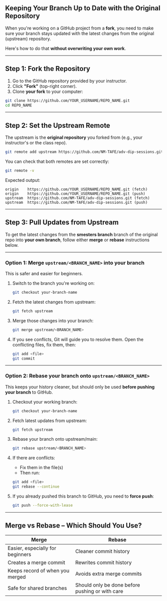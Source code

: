 ## Keeping Your Branch Up to Date with the Original Repository

When you're working on a GitHub project from a **fork**, you need to make sure your branch stays updated with the latest changes from the original (upstream) repository.

Here's how to do that **without overwriting your own work**.

---

## Step 1: Fork the Repository

1. Go to the GitHub repository provided by your instructor.
2. Click **"Fork"** (top-right corner).
3. Clone **your fork** to your computer:

```bash
git clone https://github.com/YOUR_USERNAME/REPO_NAME.git
cd REPO_NAME
```

---

## Step 2: Set the Upstream Remote

The upstream is the **original repository** you forked from (e.g., your instructor's or the class repo).

```bash
git remote add upstream https://github.com/NM-TAFE/adv-dip-sessions.git
```

You can check that both remotes are set correctly:

```bash
git remote -v
```

Expected output:

```
origin    https://github.com/YOUR_USERNAME/REPO_NAME.git (fetch)
origin    https://github.com/YOUR_USERNAME/REPO_NAME.git (push)
upstream  https://github.com/NM-TAFE/adv-dip-sessions.git (fetch)
upstream  https://github.com/NM-TAFE/adv-dip-sessions.git (push)
```

---

## Step 3: Pull Updates from Upstream

To get the latest changes from the **smesters branch** branch of the original repo into **your own branch**, follow either **merge** or **rebase** instructions below.

---

### Option 1: **Merge** `upstream/<BRANCH_NAME>` into your branch

This is safer and easier for beginners.

1. Switch to the branch you're working on:

   ```bash
   git checkout your-branch-name
   ```

2. Fetch the latest changes from upstream:

   ```bash
   git fetch upstream
   ```

3. Merge those changes into your branch:

   ```bash
   git merge upstream/<BRANCH_NAME>
   ```

4. If you see conflicts, Git will guide you to resolve them. Open the conflicting files, fix them, then:

   ```bash
   git add <file>
   git commit
   ```

---

### Option 2: **Rebase** your branch onto `upstream/<BRANCH_NAME>`

This keeps your history cleaner, but should only be used **before pushing your branch** to GitHub.

1. Checkout your working branch:

   ```bash
   git checkout your-branch-name
   ```

2. Fetch latest updates from upstream:

   ```bash
   git fetch upstream
   ```

3. Rebase your branch onto upstream/main:

   ```bash
   git rebase upstream/<BRANCH_NAME>
   ```

4. If there are conflicts:

   - Fix them in the file(s)
   - Then run:

   ```bash
   git add <file>
   git rebase --continue
   ```

5. If you already pushed this branch to GitHub, you need to **force push**:

   ```bash
   git push --force-with-lease
   ```

---

## Merge vs Rebase – Which Should You Use?

| Merge                            | Rebase                                          |
| -------------------------------- | ----------------------------------------------- |
| Easier, especially for beginners | Cleaner commit history                          |
| Creates a merge commit           | Rewrites commit history                         |
| Keeps record of when you merged  | Avoids extra merge commits                      |
| Safe for shared branches         | Should only be done before pushing or with care |
